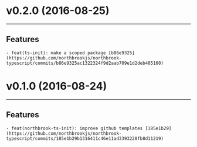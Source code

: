 # v0.2.0 (2016-08-25)
---


## Features

    - feat(ts-init): make a scoped package [b86e9325](https://github.com/northbrookjs/northbrook-typescript/commits/b86e9325ac1322324f9d2aab709e1d2deb405160)


# v0.1.0 (2016-08-24)
---


## Features

    - feat(northbrook-ts-init): improve github templates [185e1b29](https://github.com/northbrookjs/northbrook-typescript/commits/185e1b29b1316411c46e11ad3393228fb8d11219)


